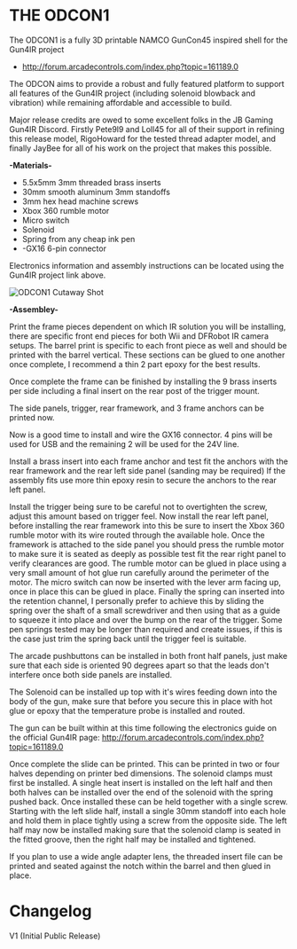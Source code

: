 # THE ODCON1



The ODCON1 is a fully 3D printable NAMCO GunCon45 inspired shell for the Gun4IR project
- http://forum.arcadecontrols.com/index.php?topic=161189.0

The ODCON aims to provide a robust and fully featured platform to support all features of the Gun4IR project (including solenoid blowback and vibration) while remaining affordable and accessible to build.

Major release credits are owed to some excellent folks in the JB Gaming Gun4IR Discord. Firstly Pete9l9 and Loll45 for all of their support in refining this release model, RigoHoward for the tested thread adapter model, and finally JayBee for all of his work on the project that makes this possible. 
  
**-Materials-**

 - 5.5x5mm 3mm threaded brass inserts 
 - 30mm smooth aluminum 3mm standoffs
 - 3mm hex head machine screws
 - Xbox 360 rumble motor
 - Micro switch
 - Solenoid
 - Spring from any cheap ink pen
 - -GX16 6-pin connector

Electronics information and assembly instructions can be located using the Gun4IR project link above.

![ODCON1 Cutaway Shot](https://imgur.com/LtKpQKE)

**-Assembley-**

Print the frame pieces dependent on which IR solution you will be installing, there are specific front end pieces for both Wii and DFRobot IR camera setups.
The barrel print is specific to each front piece as well and should be printed with the barrel vertical.
These sections can be glued to one another once complete, I recommend a thin 2 part epoxy for the best results.

Once complete the frame can be finished by installing the 9 brass inserts per side including a final insert on the rear post of the trigger mount.

The side panels, trigger, rear framework, and 3 frame anchors can be printed now.

Now is a good time to install and wire the GX16 connector. 4 pins will be used for USB and the remaining 2 will be used for the 24V line. 

Install a brass insert into each frame anchor and test fit the anchors with the rear framework and the rear left side panel (sanding may be required) If the assembly fits use more thin epoxy resin to secure the anchors to the rear left panel.

Install the trigger being sure to be careful not to overtighten the screw, adjust this amount based on trigger feel. 
Now install the rear left panel, before installing the rear framework into this be sure to insert the Xbox 360 rumble motor with its wire routed through the available hole. Once the framework is attached to the side panel you should press the rumble motor to make sure it is seated as deeply as possible test fit the rear right panel to verify clearances are good. The rumble motor can be glued in place using a very small amount of hot glue run carefully around the perimeter of the motor.
The micro switch can now be inserted with the lever arm facing up, once in place this can be glued in place. 
Finally the spring can inserted into the retention channel, I personally prefer to achieve this by sliding the spring over the shaft of a small screwdriver and then using that as a guide to squeeze it into place and over the bump on the rear of the trigger. Some pen springs tested may be longer than required and create issues, if this is the case just trim the spring back until the trigger feel is suitable.

The arcade pushbuttons can be installed in both front half panels, just make sure that each side is oriented 90 degrees apart so that the leads don't interfere once both side panels are installed. 

The Solenoid can be installed up top with it's wires feeding down into the body of the gun, make sure that before you secure this in place with hot glue or epoxy that the temperature probe is installed and routed. 

The gun can be built within at this time following the electronics guide on the official Gun4IR page: http://forum.arcadecontrols.com/index.php?topic=161189.0

Once complete the slide can be printed.
This can be printed in two or four halves depending on printer bed dimensions.
The solenoid clamps must first be installed. A single heat insert is installed on the left half and then both halves can be installed over the end of the solenoid with the spring pushed back. Once installed these can be held together with a single screw.
Starting with the left slide half, install a single 30mm standoff into each hole and hold them in place tightly using a screw from the opposite side.
The left half may now be installed making sure that the solenoid clamp is seated in the fitted groove, then the right half may be installed and tightened.

If you plan to use a wide angle adapter lens, the threaded insert file can be printed and seated against the notch within the barrel and then glued in place.


# Changelog

V1 (Initial Public Release)

